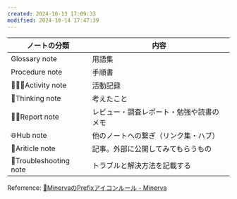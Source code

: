 ```yaml
---
created: 2024-10-13 17:09:33
modified: 2024-10-14 17:47:39
---
```


| ノートの分類                 | 内容                   |
| ---------------------- | -------------------- |
| Glossary note          | 用語集                  |
| Procedure note         | 手順書                  |
| 🚶‍♂️‍➡️Activity note  | 活動記録                 |
| 🧠Thinking note        | 考えたこと                |
| 🕵️‍♂️Report note      | レビュー・調査レポート・勉強や読書のメモ |
| 🌐Hub note             | 他のノートへの繋ぎ（リンク集・ハブ）   |
| 📰Ariticle note        | 記事。外部に公開してみてもらうもの    |
| 🚧Troubleshooting note | トラブルと解決方法を記載する       |
Referrence: [📓MinervaのPrefixアイコンルール - Minerva](https://minerva.mamansoft.net/%F0%9F%93%93%E3%83%AB%E3%83%BC%E3%83%AB/%F0%9F%93%93Minerva%E3%81%AEPrefix%E3%82%A2%E3%82%A4%E3%82%B3%E3%83%B3%E3%83%AB%E3%83%BC%E3%83%AB)